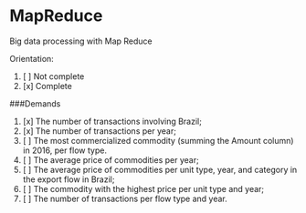 # MapReduce
 Big data processing with Map Reduce


Orientation: 
1. [ ] Not complete
2. [x] Complete

###Demands
1. [x] The number of transactions involving Brazil;
2. [x] The number of transactions per year;
3. [ ] The most commercialized commodity (summing the Amount column) in 2016, per flow type.
4. [ ] The average price of commodities per year;
5. [ ] The  average  price  of  commodities  per  unit  type,  year,  and  category  in  the  export  flow  in
   Brazil;
6. [ ] The commodity with the highest price per unit type and year;
7. [ ] The number of transactions per flow type and year. 